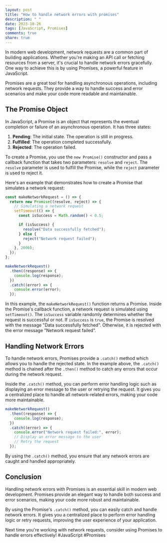 ```yaml
---
layout: post
title: "How to handle network errors with promises"
description: " "
date: 2023-10-26
tags: [JavaScript, Promises]
comments: true
share: true
---
```


In modern web development, network requests are a common part of building applications. Whether you're making an API call or fetching resources from a server, it's crucial to handle network errors gracefully. One way to achieve this is by using Promises, a powerful feature in JavaScript.

Promises are a great tool for handling asynchronous operations, including network requests. They provide a way to handle success and error scenarios and make your code more readable and maintainable.

## The Promise Object

In JavaScript, a Promise is an object that represents the eventual completion or failure of an asynchronous operation. It has three states:

1. **Pending**: The initial state. The operation is still in progress.
2. **Fulfilled**: The operation completed successfully.
3. **Rejected**: The operation failed.

To create a Promise, you use the `new Promise()` constructor and pass a callback function that takes two parameters: `resolve` and `reject`. The `resolve` parameter is used to fulfill the Promise, while the `reject` parameter is used to reject it.

Here's an example that demonstrates how to create a Promise that simulates a network request:

```javascript
const makeNetworkRequest = () => {
  return new Promise((resolve, reject) => {
    // Simulating a network request
    setTimeout(() => {
      const isSuccess = Math.random() < 0.5;

      if (isSuccess) {
        resolve("Data successfully fetched");
      } else {
        reject("Network request failed");
      }
    }, 2000);
  });
};

makeNetworkRequest()
  .then((response) => {
    console.log(response);
  })
  .catch((error) => {
    console.error(error);
  });
```

In this example, the `makeNetworkRequest()` function returns a Promise. Inside the Promise's callback function, a network request is simulated using `setTimeout()`. The `isSuccess` variable randomly determines whether the request is successful or not. If `isSuccess` is `true`, the Promise is resolved with the message "Data successfully fetched". Otherwise, it is rejected with the error message "Network request failed".

## Handling Network Errors

To handle network errors, Promises provide a `.catch()` method which allows you to handle the rejected state. In the example above, the `.catch()` method is chained after the `.then()` method to catch any errors that occur during the network request.

Inside the `.catch()` method, you can perform error handling logic such as displaying an error message to the user or retrying the request. It gives you a centralized place to handle all network-related errors, making your code more maintainable.

```javascript
makeNetworkRequest()
  .then((response) => {
    console.log(response);
  })
  .catch((error) => {
    console.error("Network request failed:", error);
    // Display an error message to the user
    // Retry the request
  });
```

By using the `.catch()` method, you ensure that any network errors are caught and handled appropriately.

## Conclusion

Handling network errors with Promises is an essential skill in modern web development. Promises provide an elegant way to handle both success and error scenarios, making your code more robust and maintainable.

By using the Promise's `.catch()` method, you can easily catch and handle network errors. It gives you a centralized place to perform error handling logic or retry requests, improving the user experience of your application.

Next time you're working with network requests, consider using Promises to handle errors effectively! #JavaScript #Promises